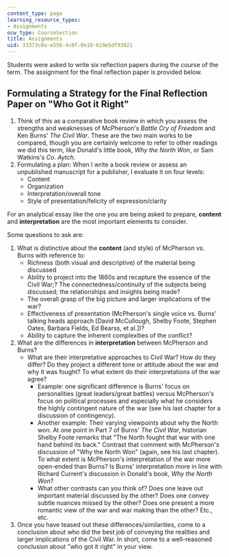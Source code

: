 ```yaml
---
content_type: page
learning_resource_types:
- Assignments
ocw_type: CourseSection
title: Assignments
uid: 33373c0a-e556-4c0f-0e10-619e5df93921
---
```


Students were asked to write six reflection papers during the course of the term. The assignment for the final reflection paper is provided below.

Formulating a Strategy for the Final Reflection Paper on "Who Got it Right"
---------------------------------------------------------------------------

1.  Think of this as a comparative book review in which you assess the strengths and weaknesses of McPherson's _Battle Cry of Freedom_ and Ken Burns' _The Civil War_. These are the two main works to be compared, though you are certainly welcome to refer to other readings we did this term, like Donald's little book, _Why the North Won_, or Sam Watkins's _Co. Aytch_.
2.  Formulating a plan: When I write a book review or assess an unpublished manuscript for a publisher, I evaluate it on four levels:
    *   Content
    *   Organization
    *   Interpretation/overall tone
    *   Style of presentation/felicity of expression/clarity

For an analytical essay like the one you are being asked to prepare, **content** and **interpretation** are the most important elements to consider.

Some questions to ask are:

1.  What is distinctive about the **content** (and style) of McPherson vs. Burns with reference to:
    *   Richness (both visual and descriptive) of the material being discussed
    *   Ability to project into the 1860s and recapture the essence of the Civil War;? The connectedness/continuity of the subjects being discussed; the relationships and insights being made?
    *   The overall grasp of the big picture and larger implications of the war?
    *   Effectiveness of presentation (McPherson's single voice vs. Burns' talking heads approach \[David McCullough, Shelby Foote, Stephen Oates, Barbara Fields, Ed Bearss, et al.\])?
    *   Ability to capture the inherent complexities of the conflict?
2.  What are the differences in **interpretation** between McPherson and Burns?
    *   What are their interpretative approaches to Civil War? How do they differ? Do they project a different tone or attitude about the war and why it was fought? To what extent do their interpretations of the war agree?
        *   Example: one significant difference is Burns' focus on personalities (great leaders/great battles) versus McPherson's focus on political processes and especially what he considers the highly contingent nature of the war (see his last chapter for a discussion of contingency).
        *   Another example: Their varying viewpoints about why the North won. At one point in Part 7 of Burns' _The Civil War_, historian Shelby Foote remarks that "The North fought that war with one hand behind its back." Contrast that comment with McPherson's discussion of "Why the North Won" (again, see his last chapter). To what extent is McPherson's interpretation of the war more open-ended than Burns? Is Burns' interpretation more in line with Richard Current's discussion in Donald's book, _Why the North Won_?
        *   What other contrasts can you think of? Does one leave out important material discussed by the other? Does one convey subtle nuances missed by the other? Does one present a more romantic view of the war and war making than the other? Etc., etc.
3.  Once you have teased out these differences/similarities, come to a conclusion about who did the best job of conveying the realities and larger implications of the Civil War. In short, come to a well-reasoned conclusion about "who got it right" in your view.
